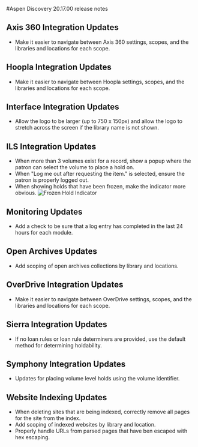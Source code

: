 #Aspen Discovery 20.17.00 release notes
## Axis 360 Integration Updates
- Make it easier to navigate between Axis 360 settings, scopes, and the libraries and locations for each scope. 

## Hoopla Integration Updates
- Make it easier to navigate between Hoopla settings, scopes, and the libraries and locations for each scope. 

## Interface Integration Updates
- Allow the logo to be larger (up to 750 x 150px) and allow the logo to stretch across the screen if the library name is not shown. 

## ILS Integration Updates
- When more than 3 volumes exist for a record, show a popup where the patron can select the volume to place a hold on. 
- When "Log me out after requesting the item." is selected, ensure the patron is properly logged out. 
- When showing holds that have been frozen, make the indicator more obvious. 
  ![Frozen Hold Indicator](/release_notes/images/20_17_00_frozen_hold_indicator.png)

## Monitoring Updates
- Add a check to be sure that a log entry has completed in the last 24 hours for each module. 

## Open Archives Updates
- Add scoping of open archives collections by library and locations. 

## OverDrive Integration Updates
- Make it easier to navigate between OverDrive settings, scopes, and the libraries and locations for each scope.

## Sierra Integration Updates
- If no loan rules or loan rule determiners are provided, use the default method for determining holdability. 

## Symphony Integration Updates
- Updates for placing volume level holds using the volume identifier.

## Website Indexing Updates
- When deleting sites that are being indexed, correctly remove all pages for the site from the index.
- Add scoping of indexed websites by library and location.
- Properly handle URLs from parsed pages that have ben escaped with hex escaping. 